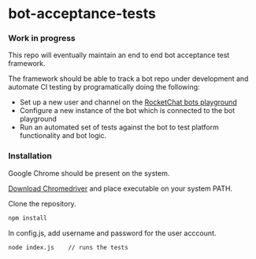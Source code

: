 # bot-acceptance-tests

### Work in progress
This repo will eventually maintain an end to end bot acceptance test framework.  

The framework should be able to track a bot repo under development and automate CI testing by programatically doing the following:
- Set up a new user and channel on the [RocketChat bots playground](https://botkit.rocket.chat/home)
- Configure a new instance of the bot which is connected to the bot playground
- Run an automated set of tests against the bot to test platform functionality and bot logic.

### Installation
Google Chrome should be present on the system.

[Download Chromedriver](https://sites.google.com/a/chromium.org/chromedriver/downloads) and place executable on your system PATH.

Clone the repository.
```bash
npm install
```
In config.js, add username and password for the user acccount.
```bash
node index.js    // runs the tests
```
